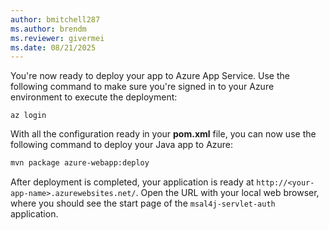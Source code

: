 ```yaml
---
author: bmitchell287
ms.author: brendm
ms.reviewer: givermei
ms.date: 08/21/2025
---
```


You're now ready to deploy your app to Azure App Service. Use the following command to make sure you're signed in to your Azure environment to execute the deployment:

```azurecli
az login
```

With all the configuration ready in your **pom.xml** file, you can now use the following command to deploy your Java app to Azure:

```bash
mvn package azure-webapp:deploy
```

After deployment is completed, your application is ready at `http://<your-app-name>.azurewebsites.net/`. Open the URL with your local web browser, where you should see the start page of the `msal4j-servlet-auth` application.
